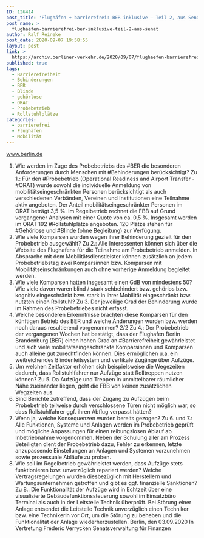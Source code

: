 ```yaml
---
ID: 126414
post_title: 'Flughäfen + barrierefrei: BER inklusive – Teil 2, aus Senat'
post_name: >
  flughaefen-barrierefrei-ber-inklusive-teil-2-aus-senat
author: Ralf Reineke
post_date: 2020-09-07 19:58:55
layout: post
link: >
  https://archiv.berliner-verkehr.de/2020/09/07/flughaefen-barrierefrei-ber-inklusive-teil-2-aus-senat/
published: true
tags:
  - Barrierefreiheit
  - Behinderungen
  - BER
  - Blinde
  - gehörlose
  - ORAT
  - Probebetrieb
  - Rollstuhlplätze
categories:
  - barrierefrei
  - Flughäfen
  - Mobilität
---
```

www.berlin.de

1. Wie werden im Zuge des Probebetriebs des #BER die besonderen Anforderungen durch Menschen
mit #Behinderungen berücksichtigt?
Zu 1.: Für den #Probebetrieb (Operational Readiness and Airport Transfer - #ORAT)
wurde sowohl die individuelle Anmeldung von mobilitätseingeschränkten Personen berücksichtigt als auch verschiedenen Verbänden, Vereinen und Institutionen eine Teilnahme aktiv angeboten. Der Anteil mobilitätseingeschränkter Personen im ORAT beträgt 3,5 %. Im Regelbetrieb rechnet die FBB auf Grund vergangener Analysen mit
einer Quote von ca. 0,5 %. Insgesamt werden im ORAT 192 #Rollstuhlplätze angeboten. 120 Plätze stehen für #Gehörlose und #Blinde (ohne Begleitung) zur Verfügung.
2. Wie viele Komparsen wurden wegen ihrer Behinderung gezielt für den Probebetrieb ausgewählt?
Zu 2.: Alle Interessenten können sich über die Website des Flughafens für die Teilnahme am Probebetrieb anmelden. In Absprache mit dem Mobilitätsdienstleister können zusätzlich an jedem Probebetriebstag zwei Komparsinnen bzw. Komparsen mit
Mobilitätseinschränkungen auch ohne vorherige Anmeldung begleitet werden.
3. Wie viele Komparsen hatten insgesamt einen GdB von mindestens 50? Wie viele davon waren blind
/ stark sehbehindert bzw. gehörlos bzw. kognitiv eingeschränkt bzw. stark in ihrer Mobilität eingeschränkt bzw. nutzten einen Rollstuhl?
Zu 3. Der jeweilige Grad der Behinderung wurde im Rahmen des Probebetriebes nicht
erfasst.
4. Welche besonderen Erkenntnisse brachten diese Komparsen für den künftigen Betrieb des BER und
welche Änderungen wurden bzw. werden noch daraus resultierend vorgenommen?
2/2
Zu 4.: Der Probebetrieb der vergangenen Wochen hat bestätigt, dass der Flughafen
Berlin Brandenburg (BER) einen hohen Grad an #Barrierefreiheit gewährleistet und sich
viele mobilitätseingeschränkte Komparsinnen und Komparsen auch alleine gut zurechtfinden können. Dies ermöglichen u.a. ein weitreichendes Blindenleitsystem und
vertikale Zugänge über Aufzüge.
5. Um welchen Zeitfaktor erhöhen sich beispielsweise die Wegezeiten dadurch, dass Rollstuhlfahrer
nur Aufzüge statt Rolltreppen nutzen können?
Zu 5. Da Aufzüge und Treppen in unmittelbarer räumlicher Nähe zueinander liegen,
geht die FBB von keinen zusätzlichen Wegzeiten aus.
6. Sind Berichte zutreffend, dass der Zugang zu Aufzügen beim Probebetrieb teilweise durch verschlossene Türen nicht möglich war, so dass Rollstuhlfahrer ggf. ihren Abflug verpasst hätten?
7. Wenn ja, welche Konsequenzen wurden bereits gezogen?
Zu 6. und 7.: Alle Funktionen, Systeme und Anlagen werden im Probebetrieb geprüft
und mögliche Anpassungen für einen reibungslosen Ablauf ab Inbetriebnahme vorgenommen. Neben der Schulung aller am Prozess Beteiligten dient der Probebetrieb
dazu, Fehler zu erkennen, letzte anzupassende Einstellungen an Anlagen und Systemen vorzunehmen sowie prozessuale Abläufe zu proben.
8. Wie soll im Regelbetrieb gewährleistet werden, dass Aufzüge stets funktionieren bzw. unverzüglich
repariert werden? Welche Vertragsregelungen wurden diesbezüglich mit Herstellern und Wartungsunternehmen getroffen und gibt es ggf. finanzielle Sanktionen?
Zu 8.: Die Funktionalität der Aufzüge wird in Echtzeit über eine visualisierte Gebäudefunktionssteuerung sowohl im Einsatzbüro Terminal als auch in der Leitstelle Technik
überprüft. Bei Störung einer Anlage entsendet die Leitstelle Technik unverzüglich einen Techniker bzw. eine Technikerin vor Ort, um die Störung zu beheben und die
Funktionalität der Anlage wiederherzustellen.
Berlin, den 03.09.2020
In Vertretung
Fréderic Verrycken
Senatsverwaltung für Finanzen